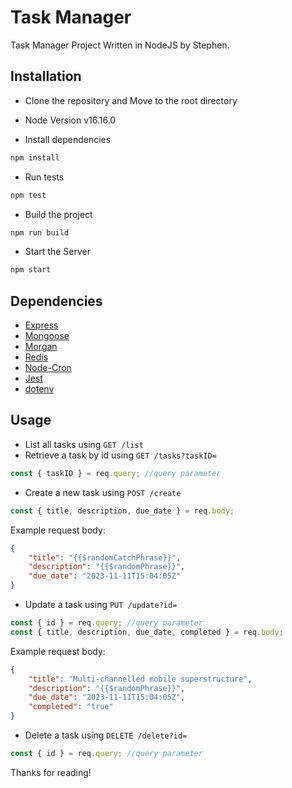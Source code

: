 # Task Manager

Task Manager Project Written in NodeJS by Stephen.  

## Installation

- Clone the repository and Move to the root directory

- Node Version v16.16.0

- Install dependencies

```bash
npm install
```

- Run tests

```bash
npm test
```

- Build the project

```bash
npm run build
```

- Start the Server

```bash
npm start
```

## Dependencies

- [Express](https://expressjs.com/)
- [Mongoose](https://mongoosejs.com/)
- [Morgan](https://www.npmjs.com/package/morgan)
- [Redis](https://www.npmjs.com/package/redis)
- [Node-Cron](https://www.npmjs.com/package/node-cron)
- [Jest](https://jestjs.io/)
- [dotenv](https://www.npmjs.com/package/dotenv)

## Usage

- List all tasks using `GET /list`
- Retrieve a task by id using `GET /tasks?taskID=`

```js
const { taskID } = req.query; //query parameter
```

- Create a new task using `POST /create`

```js
const { title, description, due_date } = req.body;
```

Example request body:

```json
{
    "title": "{{$randomCatchPhrase}}",
    "description": "{{$randomPhrase}}",
    "due_date": "2023-11-11T15:04:05Z"
}
```

- Update a task using `PUT /update?id=`

```js
const { id } = req.query; //query parameter
const { title, description, due_date, completed } = req.body;
```

Example request body:

```json
{
    "title": "Multi-channelled mobile superstructure",
    "description": "{{$randomPhrase}}",
    "due_date": "2023-11-11T15:04:05Z",
    "completed": "true"
}
```

- Delete a task using `DELETE /delete?id=`

```js
const { id } = req.query; //query parameter
```

Thanks for reading!  
